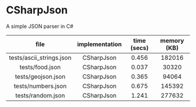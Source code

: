 # CSharpJson

A simple JSON parser in C#

| file                     | implementation | time (secs) | memory (KB) |
|:------------------------:|:--------------:|:-----------:|:-----------:|
| tests/ascii_strings.json | CSharpJson     | 0.456       | 182016      |
| tests/food.json          | CSharpJson     | 0.037       | 30320       |
| tests/geojson.json       | CSharpJson     | 0.365       | 94064       |
| tests/numbers.json       | CSharpJson     | 0.675       | 145392      |
| tests/random.json        | CSharpJson     | 1.241       | 277632      |
